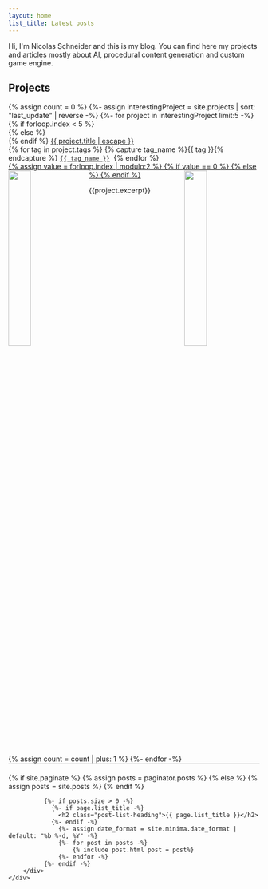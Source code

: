 ```yaml
---
layout: home
list_title: Latest posts
---
```

<div class="container">
	<div class="row">
		<div class="col-sm-12 col-md-8">
			<div class="row">
				<div class="col-sm-12">
					<div class="box">
						<p>
						Hi, I'm Nicolas Schneider and this is my blog. You can find here my projects and articles mostly about AI, procedural content generation and custom game engine.
						</p>
					</div>
				</div>
			</div>
			<div class="row">
				<div class="box" style="margin-top: 20px;">
					<h2>Projects</h2>
					{% assign count = 0 %}
					{%- assign interestingProject = site.projects | sort: "last_update" | reverse -%}
					{%- for project in interestingProject limit:5 -%}
					{% if forloop.index < 5 %}
					<div style="margin-bottom: 20px; border-bottom: 1px solid rgb(220,220,220);">
					{% else %}
					<div>
					{% endif %}
						<a class="post-link" href="{{ project.url | relative_url }}">{{ project.title | escape }}</a>
						<div class="post-meta">
						{% for tag in project.tags %}
						{% capture tag_name %}{{ tag }}{% endcapture %}
							<a href="/tag/{{ tag_name }}"><code><span style="white-space: nowrap">{{ tag_name }}</span></code></a>&nbsp;
						{% endfor %}
						</div>
						<a href="{{ project.url | relative_url }}">
							{% assign value = forloop.index | modulo:2 %}
							{% if value == 0 %}
							<img src="/assets/images/{{project.thumbnail}}" align="left" style="width: 30%; margin-right: 10px;">
							{% else %}
							<img src="/assets/images/{{project.thumbnail}}" align="right" style="width: 30%; margin-left: 10px;">
							{% endif %}
						</a>
						<p style="text-align: justify; text-justify: inter-word;">
						{{project.excerpt}}
						</p>
						<div style="clear: both;"></div>
					</div>
					{% assign count = count | plus: 1 %}
					{%- endfor -%}
				</div>
			</div>
		</div>
		<div class="col-sm-12 col-md-4">
			{% if site.paginate %}
				{% assign posts = paginator.posts %}
			  {% else %}
				{% assign posts = site.posts %}
			  {% endif %}


			  {%- if posts.size > 0 -%}
				{%- if page.list_title -%}
				  <h2 class="post-list-heading">{{ page.list_title }}</h2>
				{%- endif -%}
				  {%- assign date_format = site.minima.date_format | default: "%b %-d, %Y" -%}
				  {%- for post in posts -%}
					  {% include post.html post = post%}
				  {%- endfor -%}
			  {%- endif -%}
		</div>
	</div>
</div>